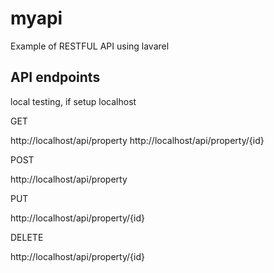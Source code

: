 # myapi
Example of RESTFUL API using lavarel

## API endpoints
local testing, if setup localhost

GET

http://localhost/api/property
http://localhost/api/property/{id}

POST

http://localhost/api/property

PUT

http://localhost/api/property/{id}

DELETE

http://localhost/api/property/{id}

